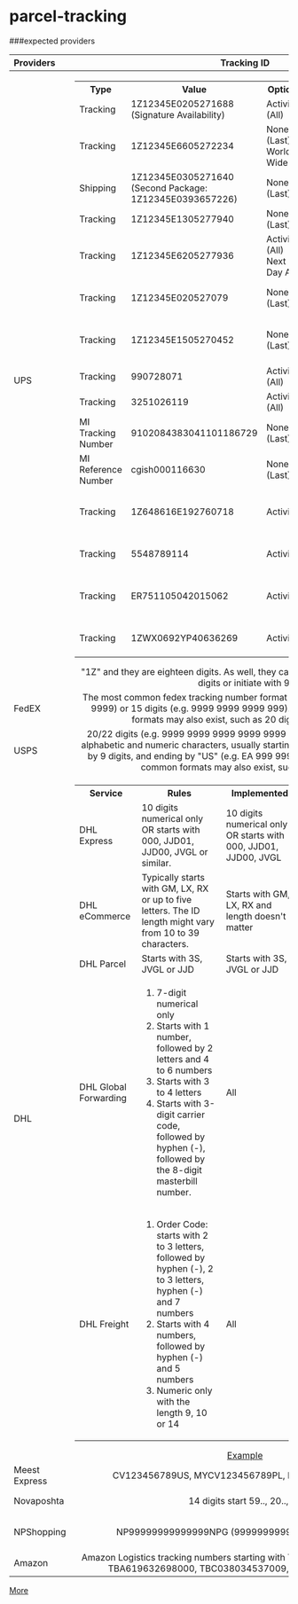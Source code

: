 # parcel-tracking

###expected providers

|    Providers    |                                                                                                                                                                                                                                                                                                                                                                                                                                                                                                                                                                                                                                                                                                                                                                                                                                                                                                                                                                                                                                                                                                            Tracking ID                                                                                                                                                                                                                                                                                                                                                                                                                                                                                                                                                                                                                                                                                                                                                                                                                                                                                                                                                                                                                                                                                                            |                                                                     API                                                                      |
|:----------------|:---------------------------------------------------------------------------------------------------------------------------------------------------------------------------------------------------------------------------------------------------------------------------------------------------------------------------------------------------------------------------------------------------------------------------------------------------------------------------------------------------------------------------------------------------------------------------------------------------------------------------------------------------------------------------------------------------------------------------------------------------------------------------------------------------------------------------------------------------------------------------------------------------------------------------------------------------------------------------------------------------------------------------------------------------------------------------------------------------------------------------------------------------------------------------------------------------------------------------------------------------------------------------------------------------------------------------------------------------------------------------------------------------------------------------------------------------------------------------------------------------------------------------------------------------------------------------------------------------------------------------------------------------------------------------------------------------------------------------------------------------------------------------------------------------------------------------------------------------------------------------------------------------------------------------------------------------------------------------------------------------------------------------------------------------------------------------------------------------------------------------------------------------------------------------------------------------------------------------------:|:--------------------------------------------------------------------------------------------------------------------------------------------:|
| UPS             | <table>  <tr>  <th>Type</th><th>Value</th><th> Option</th><th> Service</th><th> Response</th>  </tr>  <tr>  <td>Tracking</td><td>1Z12345E0205271688  (Signature Availability)</td><td>Activity (All)</td><td>2nd Day Air</td><td> Delivered</td>  </tr>  <tr>  <td>Tracking</td><td>1Z12345E6605272234</td><td> None (Last) World Wide </td><td>Express</td><td>Delivered</td>  </tr>  <tr>  <td>Shipping</td><td>1Z12345E0305271640  (Second Package:  1Z12345E0393657226)</td><td>None (Last)</td><td>Ground</td><td>Delivered</td>  </tr>  <tr>  <td>Tracking</td><td>1Z12345E1305277940</td><td>  None (Last)</td><td>Next Day Air   Saver</td><td>ORIGIN SCAN</td>  </tr>  <tr>  <td>Tracking</td><td>1Z12345E6205277936</td><td>Activity (All) Next Day Air </td><td>Saver</td><td>2nd Delivery attempt</td>  </tr>  <tr>  <td>Tracking</td><td>1Z12345E020527079</td><td>None (Last)</td><td></td><td>Invalid Tracking Number</td>  </tr>  <tr>  <td>Tracking</td><td>1Z12345E1505270452</td><td>None (Last)</td><td></td><td>No Tracking Information   Available</td>  </tr>  <tr>  <td>Tracking</td><td>990728071</td><td>Activity (All)</td><td>UPS Freight LTL</td><td>In Transit</td>  </tr>  <tr>  <td>Tracking</td><td>3251026119</td><td>Activity (All)</td><td></td><td>Delivered Origin CFS</td>  </tr>  <tr>  <td>MI Tracking Number</td><td>9102084383041101186729</td><td>None (Last)</td><td></td><td></td>  </tr>  <tr>  <td>MI Reference Number</td><td>cgish000116630</td><td> None (Last)</td><td></td><td></td>  </tr>  <tr>  <td>Tracking</td><td>1Z648616E192760718</td><td>Activity</td><td>UPS Worldwide Express Freight</td><td>Order Process by UPS</td>  </tr>  <tr>  <td>Tracking</td><td>5548789114</td><td>Activity</td><td>UPS Express Freight</td><td>Response for UPS Air Freight</td>  </tr>  <tr>  <td>Tracking</td><td>ER751105042015062</td><td>Activity</td><td>UPS Ocean</td><td>Response for UPS Ocean Freight</td>  </tr>  <tr>  <td>Tracking</td><td>1ZWX0692YP40636269</td><td>Activity</td><td>UPS SUREPOST</td><td>Response for UPS SUREPOST</td>  </tr>  </table>"1Z" and they are eighteen digits. As well, they can initiate with 8 and eighteen digits or initiate with 9. |                    [Tracking API](https://www.ups.com/ua/en/services/technology-integration/online-tools-tracking.page?)                     |
| FedEX           |                                                                                                                                                                                                                                                                                                                                                                                                                                                                                                                                                                                                                                                                                                                                                                                                                                                                                                                                                                                                              The most common fedex tracking number format is 12 digits (e.g. 9999 9999 9999) or 15 digits (e.g. 9999 9999 9999 999). Some other less common formats may also exist, such as 20 digits and 22 digits                                                                                                                                                                                                                                                                                                                                                                                                                                                                                                                                                                                                                                                                                                                                                                                                                                                                                                                                                                                                               |                                                               [Tracking API](https://developer.fedex.com/api/en-us/catalog/track/v1/docs.html)                                                               |
| USPS            |                                                                                                                                                                                                                                                                                                                                                                                                                                                                                                                                                                                                                                                                                                                                                                                                                                                                                                                                                                        20/22 digits (e.g. 9999 9999 9999 9999 9999 99), or a combination of 13 alphabetic and numeric characters, usually starting with 2 alphabets, following by 9 digits, and ending by "US" (e.g. EA 999 999 999 US). Some other less common formats may also exist, such as 10 digits                                                                                                                                                                                                                                                                                                                                                                                                                                                                                                                                                                                                                                                                                                                                                                                                                                                                                                                                                                         |                                                               [Tracking API](https://www.usps.com/business/web-tools-apis/documentation-updates.htm)                                                               |
| DHL             |<table><tr><th>Service</th><th>Rules</th><th>Implemented</th><th>Example</th></tr><tr><td>DHL Express</td> <td>10 digits numerical only OR starts with 000, JJD01, JJD00, JVGL or similar.</td><td>10 digits numerical only OR starts with 000, JJD01, JJD00, JVGL</td> <td>1234567890 or JJD0099999999</td></tr><tr><td>DHL eCommerce</td> <td>Typically starts with GM, LX, RX or up to five letters. The ID length might vary from 10 to 39 characters.</td><td>Starts with GM, LX, RX and length doesn't matter</td> <td>GM99999999999 or 999999999999999999</td></tr><tr><td>DHL Parcel</td> <td>Starts with 3S, JVGL or JJD</td><td>Starts with 3S, JVGL or JJD</td> <td>3SBCC000123456 or JVGL9999999999</td></tr><tr><td>DHL Global Forwarding</td><td><ol><li>7-digit numerical only</li><li>Starts with 1 number, followed by 2 letters and 4 to 6 numbers</li><li>Starts with 3 to 4 letters</li><li>Starts with 3-digit carrier code, followed by hyphen (-), followed by the 8-digit masterbill number.</li></ol></td><td>All</td> <td><ol><li>1234567</li><li>1AB12345</li><li>ABC123456</li><li>123-12345678</li></ol></td></tr><tr><td>DHL Freight</td> <td><ol><li>Order Code: starts with 2 to 3 letters, followed by hyphen (-), 2 to 3 letters, hyphen (-) and 7 numbers</li><li>Starts with 4 numbers, followed by hyphen (-) and 5 numbers</li><li>Numeric only with the length 9, 10 or 14</li></ol></td><td>All</td> <td><ol><li>ABC-DE-1234567</li><li>1234-12345</li><li>123456789</li></ol</td></tr></table>[Example](https://www.dhl.com/pf-en/home/tracking/id-labels.html)                                                                                                                                                                                                                                                                                                                                                                                                                                                                                                                                                                                                                           |                              [Tracking API](https://developer.dhl.com/api-catalog?f[0]=api_catalog_service%3A3)                              |
| Meest Express   |                                                                                                                                                                                                                                                                                                                                                                                                                                                                                                                                                                                                                                                                                                                                                                                                                                                                                                                                                                                                                                                                                          CV123456789US, MYCV123456789PL, MYCV123456789DE                                                                                                                                                                                                                                                                                                                                                                                                                                                                                                                                                                                                                                                                                                                                                                                                                                                                                                                                                                                                                                                                                          |                                  [Tracking API](https://wiki.meest-group.com/uk/4-vidstezhennia-vidpravlen)                                  |
| Novaposhta      |                                                                                                                                                                                                                                                                                                                                                                                                                                                                                                                                                                                                                                                                                                                                                                                                                                                                                                                                                                                                                                                                                                  14 digits start 59.., 20.., 1..                                                                                                                                                                                                                                                                                                                                                                                                                                                                                                                                                                                                                                                                                                                                                                                                                                                                                                                                                                                                                                                                                                  | [Tracking API](https://developers.novaposhta.ua/view/model/a99d2f28-8512-11ec-8ced-005056b2dbe1/method/a9ae7bc9-8512-11ec-8ced-005056b2dbe1) |
| NPShopping      |                                                                                                                                                                                                                                                                                                                                                                                                                                                                                                                                                                                                                                                                                                                                                                                                                                                                                                                                                                                                                                                                                       NP99999999999999NPG  (99999999999999 is a 14 digits)                                                                                                                                                                                                                                                                                                                                                                                                                                                                                                                                                                                                                                                                                                                                                                                                                                                                                                                                                                                                                                                                                        |                                                               Does not support                                                               |
| Amazon          |                                                                                                                                                                                                                                                                                                                                                                                                                                                                                                                                                                                                                                                                                                                                                                                                                                                                                                                                                                                                                                                   Amazon Logistics tracking numbers starting with TBA, TBM, TBC. For example TBA619632698000, TBC038034537009, TBAONT500361196.                                                                                                                                                                                                                                                                                                                                                                                                                                                                                                                                                                                                                                                                                                                                                                                                                                                                                                                                                                                                                                                   |                                                                      ?                                                                       |

[More](https://onlinetrackingnumbers.com/v4/)